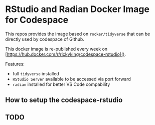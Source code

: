 # RStudio and Radian Docker Image for Codespace

This repos provides the image based on `rocker/tidyverse` that can be directly used by codespace of Github.

This docker image is re-published every week on [https://hub.docker.com/r/rickyking/codespace-rstudio](). 

Features:

- full `tidyverse` installed
- `RStudio Server` available to be accessed via port forward
- `radian` installed for better VS Code compability

## How to setup the codespace-rstudio

## TODO
